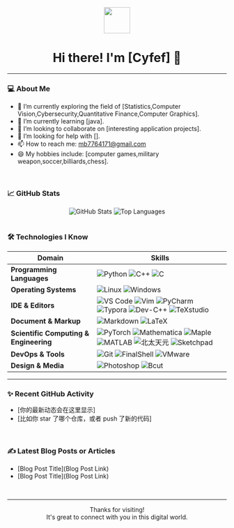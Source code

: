 <div align="center">
  <img src="你的图片链接或相对路径" width="60"/>
  <h1>Hi there! I'm [Cyfef] 👋</h1>
</div>

---

### 💻 About Me

- 🔭 I’m currently exploring the field of [Statistics,Computer Vision,Cybersecurity,Quantitative Finance,Computer Graphics].
- 🌱 I’m currently learning [java].
- 👯 I’m looking to collaborate on [interesting application projects].
- 🤔 I’m looking for help with [].
- 📫 How to reach me: mb7764171@gmail.com
- 😄 My hobbies include: [computer games,military weapon,soccer,billiards,chess].

<br>

### 📈 GitHub Stats

<div align="center">
  <img src="https://github-readme-stats.vercel.app/api?username=Cyfef&show_icons=true&theme=dark" alt="GitHub Stats" />
  <img src="https://github-readme-stats.vercel.app/api/top-langs/?username=Cyfef&layout=compact&theme=dark" alt="Top Languages" />
</div>

<br>

### 🛠️ Technologies I Know

| Domain                   | Skills                                                                                             |
| ------------------------ | -------------------------------------------------------------------------------------------------- |
| **Programming Languages** | ![Python](https://img.shields.io/badge/-Python-3776AB?style=flat-square&logo=python&logoColor=white) ![C++](https://img.shields.io/badge/-C++-00599C?style=flat-square&logo=cplusplus&logoColor=white) ![C](https://img.shields.io/badge/-C-A8B9CC?style=flat-square&logo=c&logoColor=white)                                |
| **Operating Systems** | ![Linux](https://img.shields.io/badge/-Linux-FCC624?style=flat-square&logo=linux&logoColor=black) ![Windows](https://img.shields.io/badge/-Windows-0078D6?style=flat-square&logo=windows&logoColor=white)                                   |
| **IDE & Editors** | ![VS Code](https://img.shields.io/badge/-VSCode-007ACC?style=flat-square&logo=visual-studio-code&logoColor=white) ![Vim](https://img.shields.io/badge/-Vim-019733?style=flat-square&logo=vim&logoColor=white) ![PyCharm](https://img.shields.io/badge/-PyCharm-000000?style=flat-square&logo=pycharm&logoColor=white) ![Typora](https://img.shields.io/badge/-Typora-000000?style=flat-square&logo=typora&logoColor=white) ![Dev-C++](https://img.shields.io/badge/-Dev--C++-003399?style=flat-square&logo=cplusplus&logoColor=white) ![TeXstudio](https://img.shields.io/badge/-TeXstudio-4B2E83?style=flat-square&logo=tex&logoColor=white) |
| **Document & Markup** | ![Markdown](https://img.shields.io/badge/-Markdown-000000?style=flat-square&logo=markdown&logoColor=white) ![LaTeX](https://img.shields.io/badge/-LaTeX-47B256?style=flat-square&logo=latex&logoColor=white)                                     |
| **Scientific Computing & Engineering** | ![PyTorch](https://img.shields.io/badge/-PyTorch-EE4C2C?style=flat-square&logo=pytorch&logoColor=white) ![Mathematica](https://img.shields.io/badge/-Mathematica-ED1C24?style=flat-square&logo=wolfram&logoColor=white) ![Maple](https://img.shields.io/badge/-Maple-000000?style=flat-square) ![MATLAB](https://img.shields.io/badge/-MATLAB-0076A8?style=flat-square&logo=matlab&logoColor=white) ![北太天元](https://img.shields.io/badge/-北太天元-1F4F9B?style=flat-square) ![Sketchpad](https://img.shields.io/badge/-Sketchpad-006C74?style=flat-square) |
| **DevOps & Tools** | ![Git](https://img.shields.io/badge/-Git-F05032?style=flat-square&logo=git&logoColor=white) ![FinalShell](https://img.shields.io/badge/-FinalShell-448AFF?style=flat-square) ![VMware](https://img.shields.io/badge/-VMware-607D8B?style=flat-square&logo=vmware&logoColor=white)                                 |
| **Design & Media** | ![Photoshop](https://img.shields.io/badge/-Photoshop-31A8FF?style=flat-square&logo=adobe-photoshop&logoColor=white) ![Bcut](https://img.shields.io/badge/-Bcut-FF9900?style=flat-square) |
---

### ✨ Recent GitHub Activity

- [你的最新动态会在这里显示]
- [比如你 star 了哪个仓库，或者 push 了新的代码]
<br>

### ✍️ Latest Blog Posts or Articles

- [Blog Post Title](Blog Post Link)
- [Blog Post Title](Blog Post Link)
<br>

---

<div align="center">
  <p>Thanks for visiting! <br> It's great to connect with you in this digital world.</p>
</div>
